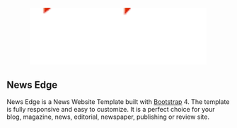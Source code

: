 <p align="center"><a href="#" target="_blank"><img src="img/logo.png" width="400" alt="news Edge Logo"></a></p>

## News Edge

News Edge is a News Website Template built with [Bootstrap](http://getbootstrap.com/) 4. The template is fully responsive and easy to customize. It is a perfect choice for your blog, magazine, news, editorial, newspaper, publishing or review site.


